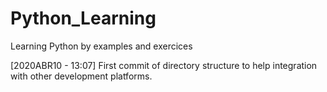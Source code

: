 # Python_Learning
Learning Python by examples and exercices

[2020ABR10 - 13:07]
First commit of directory structure to help integration with other development platforms.
